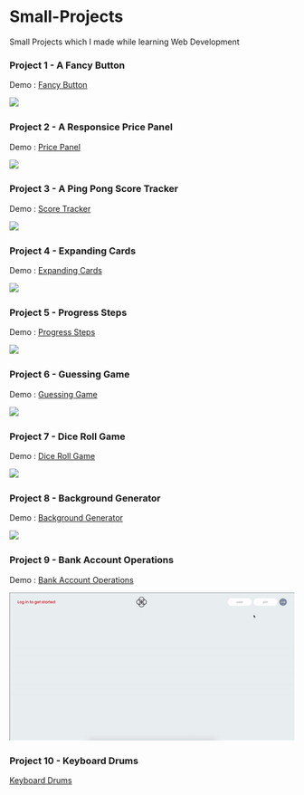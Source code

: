 # Small-Projects

Small Projects which I made while learning Web Development

<h3>Project 1 - A Fancy Button</h3>
<p>Demo : 
    <a target="_blank" href="https://harshitbhat.github.io/Small-Projects/01-fancyButton/021.fancyButton.html">
        Fancy Button
    </a>
</p>
<img src='https://github.com/harshitbhat/Small-Projects/blob/master/screenshots/project1.gif'/>

<h3>Project 2 - A Responsice Price Panel </h3>
<p>Demo : 
    <a href="https://harshitbhat.github.io/Small-Projects/02-pricePanel/026.pricePanel.html">
        Price Panel
    </a>
</p>
<img src='https://github.com/harshitbhat/Small-Projects/blob/master/screenshots/project2.jpeg' />

<h3>Project 3 - A Ping Pong Score Tracker</h3>
<p>Demo : 
    <a href="https://harshitbhat.github.io/Small-Projects/03-scoreKeeper/index.html">
        Score Tracker
    </a>
</p>
<img src='https://github.com/harshitbhat/Small-Projects/blob/master/screenshots/project3.gif' />

<h3>Project 4 - Expanding Cards</h3>
<p>Demo : 
    <a href="https://harshitbhat.github.io/Small-Projects/04-expandingCards/index.html">
        Expanding Cards
    </a>
</p>
<img src='https://github.com/harshitbhat/Small-Projects/blob/master/screenshots/project4.gif' />

<h3>Project 5 - Progress Steps</h3>
<p>Demo : 
    <a href="https://harshitbhat.github.io/Small-Projects/05-progressSteps/index.html">
        Progress Steps
    </a>
</p>
<img src='https://github.com/harshitbhat/Small-Projects/blob/master/screenshots/project5.gif' />

<h3>Project 6 - Guessing Game</h3>
<p>Demo : 
    <a href="https://harshitbhat.github.io/Small-Projects/06-guessTheNumber/index.html">
        Guessing Game
    </a>
</p>
<img src='https://github.com/harshitbhat/Small-Projects/blob/master/screenshots/project6.gif' />

<h3>Project 7 - Dice Roll Game </h3>
<p>Demo : 
    <a href="https://harshitbhat.github.io/Small-Projects/07-diceRollGame/index.html">
        Dice Roll Game
    </a>
</p>
<img src='https://github.com/harshitbhat/Small-Projects/blob/master/screenshots/project7.gif' />

<h3>Project 8 - Background Generator </h3>
<p>Demo : 
    <a href="https://harshitbhat.github.io/Small-Projects/08-backGroundGenerator/index.html">
        Background Generator
    </a>
</p>
<img src='https://github.com/harshitbhat/Small-Projects/blob/master/screenshots/project8.gif' />

<h3>Project 9 - Bank Account Operations </h3>
<p>Demo : 
    <a href="https://harshitbhat.github.io/Small-Projects/09-bankAccountOps/index.html">
        Bank Account Operations
    </a>
</p>
<img src='https://github.com/harshitbhat/Small-Projects/blob/master/screenshots/project9.gif' />

<h3>Project 10 - Keyboard Drums </h3>
<p>
    <a href="https://github.com/harshitbhat/Small-Projects/blob/master/screenshots/project10.gif">
        Keyboard Drums
    </a>
</p>
